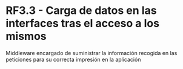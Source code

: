 # RF3.3 - Carga de datos en las interfaces tras el acceso a los mismos


Middleware encargado de suministrar la información recogida en las peticiones para su correcta impresión en la aplicación
